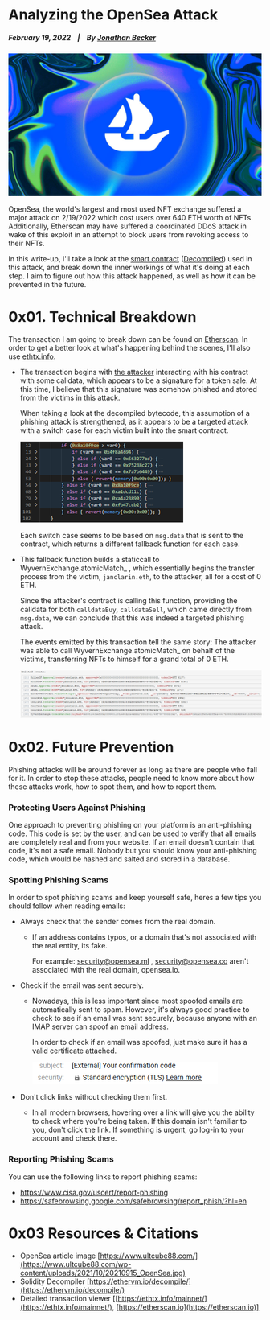 # Analyzing the OpenSea Attack

  ##### February 19, 2022&nbsp;&nbsp;&nbsp;&nbsp;|&nbsp;&nbsp;&nbsp;&nbsp;By [Jonathan Becker](https://jbecker.dev)
  
  ![Insurance on EVM](https://raw.githubusercontent.com/Jon-Becker/research/main/papers/opensea-attack/preview.png?fw)

  OpenSea, the world's largest and most used NFT exchange suffered a major attack on 2/19/2022 which cost users over 640 ETH worth of NFTs. Additionally, Etherscan may have suffered a coordinated DDoS attack in wake of this exploit in an attempt to block users from revoking access to their NFTs.

  In this write-up, I'll take a look at the <a href="https://etherscan.io/address/0xa2c0946aD444DCCf990394C5cBe019a858A945bD">smart contract</a> (<a href="https://ethervm.io/decompile/0xa2c0946aD444DCCf990394C5cBe019a858A945bD">Decompiled</a>) used in this attack, and break down the inner workings of what it's doing at each step. I aim to figure out how this attack happened, as well as how it can be prevented in the future.

  # 0x01. Technical Breakdown

  The transaction I am going to break down can be found on <a href="https://etherscan.io/tx/0x12906e3623d1c211ac4af750b1987ae61671c5e61fcc01dbf8bdcb1513e13d5a">Etherscan</a>. In order to get a better look at what's happening behind the scenes, I'll also use <a href="https://ethtx.info/mainnet/0x12906e3623d1c211ac4af750b1987ae61671c5e61fcc01dbf8bdcb1513e13d5a/">ethtx.info</a>.

  - The transaction begins with <a href="https://etherscan.io/address/0x3e0defb880cd8e163bad68abe66437f99a7a8a74">the attacker</a> interacting with his contract with some calldata, which appears to be a signature for a token sale. At this time, I believe that this signature was somehow phished and stored from the victims in this attack. 

    When taking a look at the decompiled bytecode, this assumption of a phishing attack is strengthened, as it appears to be a targeted attack with a switch case for each victim built into the smart contract.

     ![Switch Cases](https://raw.githubusercontent.com/Jon-Becker/research/main/papers/opensea-attack/1.png)

     Each switch case seems to be based on ``msg.data`` that is sent to the contract, which returns a different fallback function for each case.

  - This fallback function builds a staticcall to WyvernExchange.atomicMatch_ , which essentially begins the transfer process from the victim, ``janclarin.eth``, to the attacker, all for a cost of 0 ETH. 

    Since the attacker's contract is calling this function, providing the calldata for both ``calldataBuy``, ``calldataSell``, which came directly from ``msg.data``, we can conclude that this was indeed a targeted phishing attack.

    The events emitted by this transaction tell the same story: The attacker was able to call WyvernExchange.atomicMatch_ on behalf of the victims, transferring NFTs to himself for a grand total of 0 ETH.

    ![Events Emitted](https://raw.githubusercontent.com/Jon-Becker/research/main/papers/opensea-attack/2.png?fw)

  # 0x02. Future Prevention

  Phishing attacks will be around forever as long as there are people who fall for it. In order to stop these attacks, people need to know more about how these attacks work, how to spot them, and how to report them.

  ### Protecting Users Against Phishing

  One approach to preventing phishing on your platform is an anti-phishing code. This code is set by the user, and can be used to verify that all emails are completely real and from your website. If an email doesn't contain that code, it's not a safe email. Nobody but you should know your anti-phishing code, which would be hashed and salted and stored in a database.

  ### Spotting Phishing Scams

  In order to spot phishing scams and keep yourself safe, heres a few tips you should follow when reading emails:

  - Always check that the sender comes from the real domain.
    - If an address contains typos, or a domain that's not associated with the real entity, its fake.

      For example: security@opensea.ml , security@opensea.co aren't associated with the real domain, opensea.io.

  - Check if the email was sent securely.
    - Nowadays, this is less important since most spoofed emails are automatically sent to spam. However, it's always good practice to check to see if an email was sent securely, because anyone with an IMAP server can spoof an email address.

      In order to check if an email was spoofed, just make sure it has a valid certificate attached.

      ![TLS](https://raw.githubusercontent.com/Jon-Becker/research/main/papers/opensea-attack/3.png)
  
  - Don't click links without checking them first.
    - In all modern browsers, hovering over a link will give you the ability to check where you're being taken. If this domain isn't familiar to you, don't click the link. If something is urgent, go log-in to your account and check there.

  ### Reporting Phishing Scams

  You can use the following links to report phishing scams:

  - https://www.cisa.gov/uscert/report-phishing
  - https://safebrowsing.google.com/safebrowsing/report_phish/?hl=en

  # 0x03 Resources & Citations

  - OpenSea article image [https://www.ultcube88.com/](https://www.ultcube88.com/wp-content/uploads/2021/10/20210915_OpenSea.jpg)
  - Solidity Decompiler [https://ethervm.io/decompile/](https://ethervm.io/decompile/)
  - Detailed transaction viewer [[https://ethtx.info/mainnet/](https://ethtx.info/mainnet/), [https://etherscan.io](https://etherscan.io)]
